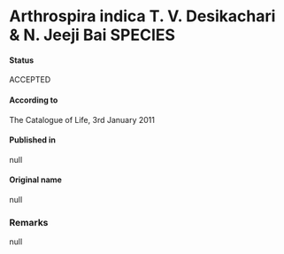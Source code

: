 # Arthrospira indica T. V. Desikachari & N. Jeeji Bai SPECIES

#### Status
ACCEPTED

#### According to
The Catalogue of Life, 3rd January 2011

#### Published in
null

#### Original name
null

### Remarks
null